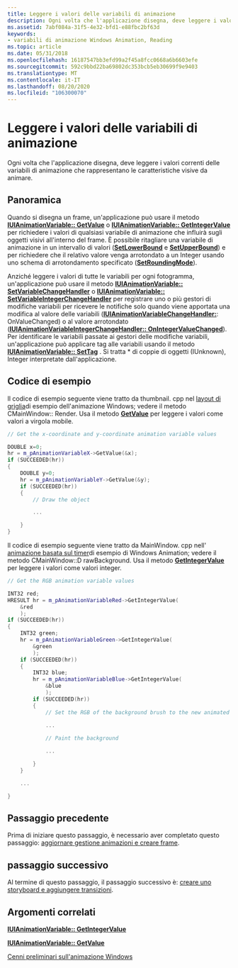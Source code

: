 ```yaml
---
title: Leggere i valori delle variabili di animazione
description: Ogni volta che l'applicazione disegna, deve leggere i valori correnti delle variabili di animazione che rappresentano le caratteristiche visive da animare.
ms.assetid: 7abf084a-31f5-4e32-bfd1-e88fbc2bf63d
keywords:
- variabili di animazione Windows Animation, Reading
ms.topic: article
ms.date: 05/31/2018
ms.openlocfilehash: 16187547bb3efd99a2f45a8fcc0668a6b6603efe
ms.sourcegitcommit: 592c9bbd22ba69802dc353bcb5eb30699f9e9403
ms.translationtype: MT
ms.contentlocale: it-IT
ms.lasthandoff: 08/20/2020
ms.locfileid: "106300070"
---
```

# <a name="read-the-animation-variable-values"></a>Leggere i valori delle variabili di animazione

Ogni volta che l'applicazione disegna, deve leggere i valori correnti delle variabili di animazione che rappresentano le caratteristiche visive da animare.

## <a name="overview"></a>Panoramica

Quando si disegna un frame, un'applicazione può usare il metodo [**IUIAnimationVariable:: GetValue**](/windows/desktop/api/UIAnimation/nf-uianimation-iuianimationvariable-getvalue) o [**IUIAnimationVariable:: GetIntegerValue**](/windows/desktop/api/UIAnimation/nf-uianimation-iuianimationvariable-getintegervalue) per richiedere i valori di qualsiasi variabile di animazione che influirà sugli oggetti visivi all'interno del frame. È possibile ritagliare una variabile di animazione in un intervallo di valori ([**SetLowerBound**](/windows/desktop/api/UIAnimation/nf-uianimation-iuianimationvariable-setlowerbound) e [**SetUpperBound**](/windows/desktop/api/UIAnimation/nf-uianimation-iuianimationvariable-setupperbound)) e per richiedere che il relativo valore venga arrotondato a un Integer usando uno schema di arrotondamento specificato ([**SetRoundingMode**](/windows/desktop/api/UIAnimation/nf-uianimation-iuianimationvariable-setroundingmode)).

Anziché leggere i valori di tutte le variabili per ogni fotogramma, un'applicazione può usare il metodo [**IUIAnimationVariable:: SetVariableChangeHandler**](/windows/desktop/api/UIAnimation/nf-uianimation-iuianimationvariable-setvariablechangehandler) o [**IUIAnimationVariable:: SetVariableIntegerChangeHandler**](/windows/desktop/api/UIAnimation/nf-uianimation-iuianimationvariable-setvariableintegerchangehandler) per registrare uno o più gestori di modifiche variabili per ricevere le notifiche solo quando viene apportata una modifica al valore delle variabili ([**IUIAnimationVariableChangeHandler:**](/windows/desktop/api/UIAnimation/nf-uianimation-iuianimationvariablechangehandler-onvaluechanged): OnValueChanged) o al valore arrotondato ([**IUIAnimationVariableIntegerChangeHandler:: OnIntegerValueChanged**](/windows/desktop/api/UIAnimation/nf-uianimation-iuianimationvariableintegerchangehandler-onintegervaluechanged)). Per identificare le variabili passate ai gestori delle modifiche variabili, un'applicazione può applicare tag alle variabili usando il metodo [**IUIAnimationVariable:: SetTag**](/windows/desktop/api/UIAnimation/nf-uianimation-iuianimationvariable-settag) . Si tratta \* di coppie di oggetti (IUnknown), Integer interpretate dall'applicazione.

## <a name="example-code"></a>Codice di esempio

Il codice di esempio seguente viene tratto da thumbnail. cpp nel [layout di griglia](/windows/desktop/UIAnimation/grid-layout-sample)di esempio dell'animazione Windows; vedere il metodo CMainWindow:: Render. Usa il metodo [**GetValue**](/windows/desktop/api/UIAnimation/nf-uianimation-iuianimationvariable-getvalue) per leggere i valori come valori a virgola mobile.


```C++
// Get the x-coordinate and y-coordinate animation variable values

DOUBLE x=0;
hr = m_pAnimationVariableX->GetValue(&x);
if (SUCCEEDED(hr))
{
    DOUBLE y=0;
    hr = m_pAnimationVariableY->GetValue(&y);
    if (SUCCEEDED(hr))
    {
        // Draw the object

        ...

    }
}
```



Il codice di esempio seguente viene tratto da MainWindow. cpp nell' [animazione basata sul timer](timer-driven-animation-sample.md)di esempio di Windows Animation; vedere il metodo CMainWindow::D rawBackground. Usa il metodo [**GetIntegerValue**](/windows/desktop/api/UIAnimation/nf-uianimation-iuianimationvariable-getintegervalue) per leggere i valori come valori integer.


```C++
// Get the RGB animation variable values

INT32 red;
HRESULT hr = m_pAnimationVariableRed->GetIntegerValue(
    &red
    );
if (SUCCEEDED(hr))
{
    INT32 green;
    hr = m_pAnimationVariableGreen->GetIntegerValue(
        &green
        );
    if (SUCCEEDED(hr))
    {
        INT32 blue;
        hr = m_pAnimationVariableBlue->GetIntegerValue(
            &blue
            );
        if (SUCCEEDED(hr))
        {
            // Set the RGB of the background brush to the new animated value

            ...
                
            // Paint the background

            ...

        }
    }

    ...

}
```



## <a name="previous-step"></a>Passaggio precedente

Prima di iniziare questo passaggio, è necessario aver completato questo passaggio: [aggiornare gestione animazioni e creare frame](introducing-windows-animation-manager.md).

## <a name="next-step"></a>passaggio successivo

Al termine di questo passaggio, il passaggio successivo è: [creare uno storyboard e aggiungere transizioni](updating---timer-driven-animation.md).

## <a name="related-topics"></a>Argomenti correlati

<dl> <dt>

[**IUIAnimationVariable:: GetIntegerValue**](/windows/desktop/api/UIAnimation/nf-uianimation-iuianimationvariable-getintegervalue)
</dt> <dt>

[**IUIAnimationVariable:: GetValue**](/windows/desktop/api/UIAnimation/nf-uianimation-iuianimationvariable-getvalue)
</dt> <dt>

[Cenni preliminari sull'animazione Windows](scenic-animation-api-overview.md)
</dt> </dl>

 

 